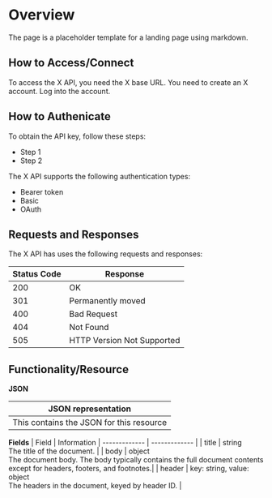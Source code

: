 # Overview
The page is a placeholder template for a landing page using markdown.

## How to Access/Connect
To access the X API, you need the X base URL. You need to create an X account. Log into the account.

## How to Authenicate
To obtain the API key, follow these steps:
* Step 1
* Step 2

The X API supports the following authentication types:
* Bearer token
* Basic
* OAuth

## Requests and Responses
The X API has uses the following requests and responses:

| Status Code   | Response
| ------------- | ------------- |
| 200 | OK |
| 301 | Permanently moved |
| 400 | Bad Request|
| 404 | Not Found|
| 505 | HTTP Version Not Supported |

## Functionality/Resource

**JSON**

| JSON representation |
| ------------- |
| This contains the JSON for this resource |


**Fields**
| Field   | Information
| ------------- | ------------- |
| title | string <br> The title of the document. |
| body | object <br> The document body. The body typically contains the full document contents except for headers, footers, and footnotes.|
| header | key: string, value: object <br> The headers in the document, keyed by header ID. |


